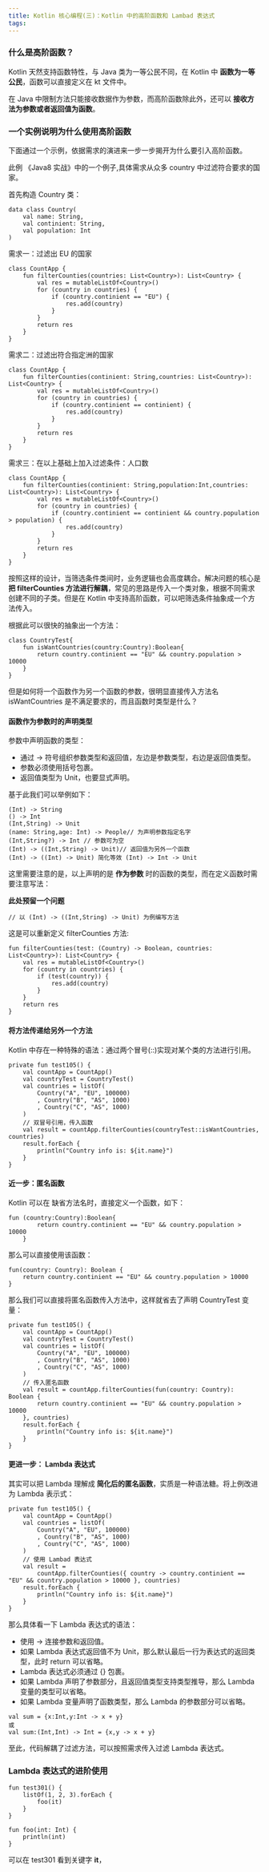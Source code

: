 ```yaml
---
title: Kotlin 核心编程(三)：Kotlin 中的高阶函数和 Lambad 表达式
tags:
---
```



### 什么是高阶函数？

Kotlin 天然支持函数特性，与 Java 类为一等公民不同，在 Kotlin 中 **函数为一等公民**，函数可以直接定义在 kt 文件中。


在 Java 中限制方法只能接收数据作为参数，而高阶函数除此外，还可以 **接收方法为参数或者返回值为函数**。


### 一个实例说明为什么使用高阶函数


下面通过一个示例，依据需求的演进来一步一步揭开为什么要引入高阶函数。

此例 《Java8 实战》中的一个例子,具体需求从众多 country 中过滤符合要求的国家。


首先构造 Country 类：

```
data class Country(
    val name: String,
    val continient: String,
    val population: Int
)
```

需求一：过滤出 EU 的国家

```
class CountApp {
    fun filterCounties(countries: List<Country>): List<Country> {
        val res = mutableListOf<Country>()
        for (country in countries) {
            if (country.continient == "EU") {
                res.add(country)
            }
        }
        return res
    }
}
```

需求二：过滤出符合指定洲的国家

```
class CountApp {
    fun filterCounties(continient: String,countries: List<Country>): List<Country> {
        val res = mutableListOf<Country>()
        for (country in countries) {
            if (country.continient == continient) {
                res.add(country)
            }
        }
        return res
    }
}
```


需求三：在以上基础上加入过滤条件：人口数


```
class CountApp {
    fun filterCounties(continient: String,population:Int,countries: List<Country>): List<Country> {
        val res = mutableListOf<Country>()
        for (country in countries) {
            if (country.continient == continient && country.population > population) {
                res.add(country)
            }
        }
        return res
    }
}
```

按照这样的设计，当筛选条件类间时，业务逻辑也会高度耦合。解决问题的核心是 **把 filterCounties 方法进行解耦**，常见的思路是传入一个类对象，根据不同需求创建不同的子类。但是在 Kotlin 中支持高阶函数，可以吧筛选条件抽象成一个方法传入。

根据此可以很快的抽象出一个方法：

```
class CountryTest{
    fun isWantCountries(country:Country):Boolean{
        return country.continient == "EU" && country.population > 10000
    }
}
```
但是如何将一个函数作为另一个函数的参数，很明显直接传入方法名 isWantCountries 是不满足要求的，而且函数时类型是什么？

#### 函数作为参数时的声明类型



参数中声明函数的类型：

* 通过 -> 符号组织参数类型和返回值，左边是参数类型，右边是返回值类型。
* 参数必须使用括号包裹。
* 返回值类型为 Unit，也要显式声明。

基于此我们可以举例如下：

```
(Int) -> String
() -> Int
(Int,String) -> Unit
(name: String,age: Int) -> People// 为声明参数指定名字
(Int,String?) -> Int // 参数可为空
(Int) -> ((Int,String) -> Unit)// 返回值为另外一个函数
(Int) -> ((Int) -> Unit) 简化等效 (Int) -> Int -> Unit 
```

这里需要注意的是，以上声明的是 **作为参数** 时的函数的类型，而在定义函数时需要注意写法：

**此处预留一个问题**
```
// 以 (Int) -> ((Int,String) -> Unit) 为例编写方法
```


这是可以重新定义 filterCounties 方法:


```
fun filterCounties(test: (Country) -> Boolean, countries: List<Country>): List<Country> {
    val res = mutableListOf<Country>()
    for (country in countries) {
        if (test(country)) {
            res.add(country)
        }
    }
    return res
}
```


#### 将方法传递给另外一个方法

Kotlin 中存在一种特殊的语法：通过两个冒号(::)实现对某个类的方法进行引用。

```
private fun test105() {
    val countApp = CountApp()
    val countryTest = CountryTest()
    val countries = listOf(
        Country("A", "EU", 100000)
        , Country("B", "AS", 1000)
        , Country("C", "AS", 1000)
    )
    // 双冒号引用，传入函数
    val result = countApp.filterCounties(countryTest::isWantCountries, countries)
    result.forEach {
        println("Country info is: ${it.name}")
    }
}
```


#### 近一步：匿名函数


Kotlin 可以在 缺省方法名时，直接定义一个函数，如下：

```
fun (country:Country):Boolean{
        return country.continient == "EU" && country.population > 10000
    }
```

那么可以直接使用该函数：


```
fun(country: Country): Boolean {
    return country.continient == "EU" && country.population > 10000
}
```

那么我们可以直接将匿名函数传入方法中，这样就省去了声明 CountryTest 变量：


```
private fun test105() {
    val countApp = CountApp()
    val countryTest = CountryTest()
    val countries = listOf(
        Country("A", "EU", 100000)
        , Country("B", "AS", 1000)
        , Country("C", "AS", 1000)
    )
    // 传入匿名函数
    val result = countApp.filterCounties(fun(country: Country): Boolean {
        return country.continient == "EU" && country.population > 10000
    }, countries)
    result.forEach {
        println("Country info is: ${it.name}")
    }
}
```

#### 更进一步： Lambda 表达式

其实可以把 Lambda 理解成 **简化后的匿名函数**，实质是一种语法糖。将上例改进为 Lambda 表示式：

```
private fun test105() {
    val countApp = CountApp()
    val countries = listOf(
        Country("A", "EU", 100000)
        , Country("B", "AS", 1000)
        , Country("C", "AS", 1000)
    )
    // 使用 Lambad 表达式
    val result =
        countApp.filterCounties({ country -> country.continient == "EU" && country.population > 10000 }, countries)
    result.forEach {
        println("Country info is: ${it.name}")
    }
}
```

那么具体看一下 Lambda 表达式的语法：

* 使用 -> 连接参数和返回值。
* 如果 Lambda 表达式返回值不为 Unit，那么默认最后一行为表达式的返回类型，此时 return 可以省略。
* Lambda 表达式必须通过 {} 包裹。
* 如果 Lambda 声明了参数部分，且返回值类型支持类型推导，那么 Lambda 变量的类型可以省略。
* 如果 Lambda 变量声明了函数类型，那么 Lambda 的参数部分可以省略。

```
val sum = {x:Int,y:Int -> x + y}
或
val sum:(Int,Int) -> Int = {x,y -> x + y}
```


至此，代码解耦了过滤方法，可以按照需求传入过滤 Lambda 表达式。


### Lambda 表达式的进阶使用


```
fun test301() {
    listOf(1, 2, 3).forEach {
        foo(it)
    }
}

fun foo(int: Int) {
    println(int)
}
```

可以在 test301 看到关键字 **it**，